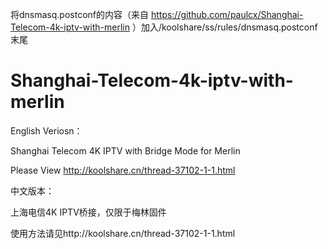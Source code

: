 将dnsmasq.postconf的内容（来自 https://github.com/paulcx/Shanghai-Telecom-4k-iptv-with-merlin ）加入/koolshare/ss/rules/dnsmasq.postconf  末尾
# Shanghai-Telecom-4k-iptv-with-merlin

English Veriosn：

Shanghai Telecom 4K IPTV with Bridge Mode for Merlin

Please View http://koolshare.cn/thread-37102-1-1.html

中文版本：

上海电信4K IPTV桥接，仅限于梅林固件

使用方法请见http://koolshare.cn/thread-37102-1-1.html

